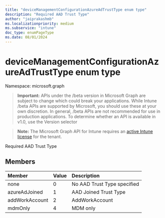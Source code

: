 ```yaml
---
title: "deviceManagementConfigurationAzureAdTrustType enum type"
description: "Required AAD Trust Type"
author: "jaiprakashmb"
ms.localizationpriority: medium
ms.subservice: "intune"
doc_type: enumPageType
ms.date: 08/01/2024
---
```


# deviceManagementConfigurationAzureAdTrustType enum type

Namespace: microsoft.graph

> **Important:** APIs under the /beta version in Microsoft Graph are subject to change which could break your applications. While Intune /beta APIs are supported by Microsoft, you should use these at your own discretion. In general, /beta APIs are not recommended for use in production applications. To determine whether an API is available in v1.0, use the Version selector

> **Note:** The Microsoft Graph API for Intune requires an [active Intune license](https://go.microsoft.com/fwlink/?linkid=839381) for the tenant.

Required AAD Trust Type

## Members
|Member|Value|Description|
|:---|:---|:---|
|none|0|No AAD Trust Type specified|
|azureAdJoined|1|AAD Joined Trust Type|
|addWorkAccount|2|AddWorkAccount|
|mdmOnly|4|MDM only|